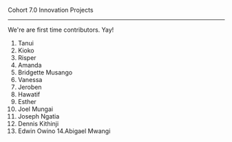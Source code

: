 Cohort 7.0 Innovation Projects

---

We're are first time contributors. Yay!

1. Tanui
2. Kioko
3. Risper
4. Amanda
5. Bridgette Musango
6. Vanessa
7. Jeroben
8. Hawatif
9. Esther
10. Joel Mungai
11. Joseph Ngatia
12. Dennis Kithinji
13. Edwin Owino
14.Abigael Mwangi

